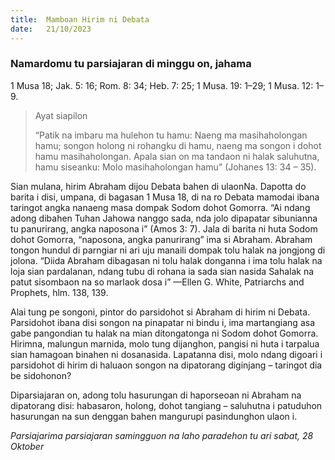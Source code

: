 ```yaml
---
title:  Mamboan Hirim ni Debata
date:   21/10/2023
---
```


### Namardomu tu parsiajaran di minggu on, jahama
1 Musa 18; Jak. 5: 16; Rom. 8: 34; Heb. 7: 25; 1 Musa. 19: 1–29; 1 Musa. 12: 1–9.

> <p>Ayat siapilon</p>
> “Patik na imbaru ma hulehon tu hamu: Naeng ma masihaholongan hamu; songon holong ni rohangku di hamu, naeng ma songon i dohot hamu masihaholongan. Apala sian on ma tandaon ni halak saluhutna, hamu siseanku: Molo masihaholongan hamu” (Johanes 13: 34 – 35).

Sian mulana, hirim Abraham dijou Debata bahen di ulaonNa. Dapotta do barita i disi, umpana, di bagasan 1 Musa 18, di na ro Debata mamodai ibana taringot angka nanaeng masa dompak Sodom dohot Gomorra. “Ai ndang adong dibahen Tuhan Jahowa nanggo sada, nda jolo dipapatar sibunianna tu panurirang, angka naposona i” (Amos 3: 7). Jala di barita ni huta Sodom dohot Gomorra, “naposona, angka panurirang” ima si Abraham. Abraham tongon hundul di parngiar ni ari uju manaili dompak tolu halak na jongjong di jolona. “Diida Abraham dibagasan ni tolu halak donganna i ima tolu halak na loja sian pardalanan, ndang tubu di rohana ia sada sian nasida Sahalak na patut sisombaon na so marlaok dosa i” —Ellen G. White, Patriarchs and Prophets, hlm. 138, 139.

Alai tung pe songoni, pintor do parsidohot si Abraham di hirim ni Debata. Parsidohot ibana disi songon na pinapatar ni bindu i, ima martangiang asa gabe pangondian tu halak na mian ditongatonga ni Sodom dohot Gomorra. Hirimna, malungun marnida, molo tung dijanghon, pangisi ni huta i tarpalua sian hamagoan binahen ni dosanasida. Lapatanna disi, molo ndang digoari i parsidohot di hirim di haluaon songon na dipatorang diginjang – taringot dia be sidohonon?

Diparsiajaran on, adong tolu hasurungan di haporseoan ni Abraham na dipatorang disi: habasaron, holong, dohot tangiang – saluhutna i patuduhon hasurungan na sun denggan bahen mangurupi pasindunghon ulaon i.

_Parsiajarima parsiajaran samingguon na laho paradehon tu ari sabat, 28 Oktober_